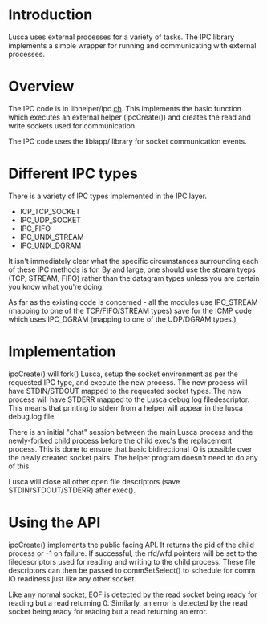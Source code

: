 # Introduction #

Lusca uses external processes for a variety of tasks. The IPC library implements a simple wrapper for running and communicating with external processes.

# Overview #

The IPC code is in libhelper/ipc.[ch](ch.md). This implements the basic function which executes an external helper (ipcCreate()) and creates the read and write sockets used for communication.

The IPC code uses the libiapp/ library for socket communication events.

# Different IPC types #

There is a variety of IPC types implemented in the IPC layer.

  * ICP\_TCP\_SOCKET
  * IPC\_UDP\_SOCKET
  * IPC\_FIFO
  * IPC\_UNIX\_STREAM
  * IPC\_UNIX\_DGRAM

It isn't immediately clear what the specific circumstances surrounding each of these IPC methods is for. By and large, one should use the stream tyeps (TCP, STREAM, FIFO) rather than the datagram types unless you are certain you know what you're doing.

As far as the existing code is concerned - all the modules use IPC\_STREAM (mapping to one of the TCP/FIFO/STREAM types) save for the ICMP code which uses IPC\_DGRAM (mapping to one of the UDP/DGRAM types.)

# Implementation #

ipcCreate() will fork() Lusca, setup the socket environment as per the requested IPC type, and execute the new process. The new process will have STDIN/STDOUT mapped to the requested socket types. The new process will have STDERR mapped to the Lusca debug log filedescriptor. This means that printing to stderr from a helper will appear in the lusca debug.log file.

There is an initial "chat" session between the main Lusca process and the newly-forked child process before the child exec's the replacement process. This is done to ensure that basic bidirectional IO is possible over the newly created socket pairs. The helper program doesn't need to do any of this.

Lusca will close all other open file descriptors (save STDIN/STDOUT/STDERR) after exec().

# Using the API #

ipcCreate() implements the public facing API. It returns the pid of the child process or -1 on failure. If successful, the rfd/wfd pointers will be set to the filedescriptors used for reading and writing to the child process. These file descriptors can then be passed to commSetSelect() to schedule for comm IO readiness just like any other socket.

Like any normal socket, EOF is detected by the read socket being ready for reading but a read returning 0. Similarly, an error is detected by the read socket being ready for reading but a read returning an error.